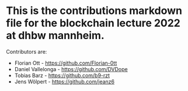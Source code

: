 # This is the contributions markdown file for the blockchain lecture 2022 at dhbw mannheim.
Contributors are:
- Florian Ott - <https://github.com/Florian-0tt>
- Daniel Vallelonga - <https://github.com/DVDope>
- Tobias Barz - <https://github.com/b9-rzt>
- Jens Wölpert - <https://github.com/jeanz6>
